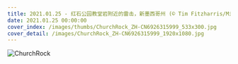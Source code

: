 ```yaml
---
title: 2021.01.25 - 红石公园教堂岩附近的雷击，新墨西哥州 (© Tim Fitzharris/Minden Pictures)
date: 2021.01.25 00:00:00
cover_index: /images/thumbs/ChurchRock_ZH-CN6926315999_533x300.jpg
cover_detail: /images/ChurchRock_ZH-CN6926315999_1920x1080.jpg
---
```


![ChurchRock](/images/ChurchRock_ZH-CN6926315999_1920x1080.jpg)
